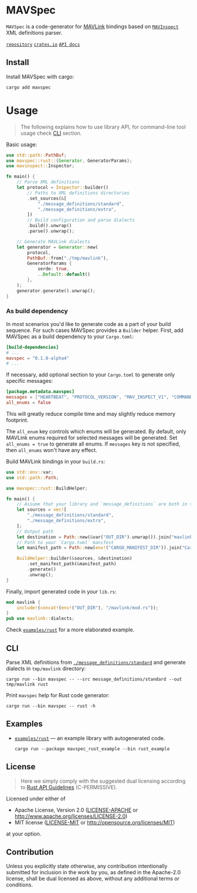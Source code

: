 MAVSpec
=======

`MAVSpec` is a code-generator for [MAVLink](https://mavlink.io/en/) bindings based on
[`MAVInspect`](https://gitlab.com/mavka/libs/mavinspect) XML definitions parser.

[`repository`](https://gitlab.com/mavka/libs/mavspec)
[`crates.io`](https://crates.io/crates/mavspec)
[`API docs`](https://docs.rs/mavspec/latest/mavspec/)

Install
-------

Install MAVSpec with cargo:

```shell
cargo add mavspec
```

# Usage

> The following explains how to use library API, for command-line tool usage check [CLI](#cli) section.

Basic usage:

```rust
use std::path::PathBuf;
use mavspec::rust::{Generator, GeneratorParams};
use mavinspect::Inspector;

fn main() {
    // Parse XML definitions
    let protocol = Inspector::builder()
        // Paths to XML definitions directories
        .set_sources(&[
            "./message_definitions/standard",
            "./message_definitions/extra",
        ])
        // Build configuration and parse dialects
        .build().unwrap()
        .parse().unwrap();

    // Generate MAVLink dialects
    let generator = Generator::new(
        protocol,
        PathBuf::from("./tmp/mavlink"),
        GeneratorParams {
            serde: true,
            ..Default::default()
        },
    );
    generator.generate().unwrap();
}
```

### As build dependency

In most scenarios you'd like to generate code as a part of your build sequence. For such cases MAVSpec provides a
`Builder` helper. First, add MAVSpec as a build dependency to your `Cargo.toml`:

```toml
[build-dependencies]
# ...
mavspec = "0.1.0-alpha4"
# ...
```

If necessary, add optional section to your `Cargo.toml` to generate only specific messages:

```toml
[package.metadata.mavspec]
messages = ["HEARTBEAT", "PROTOCOL_VERSION", "MAV_INSPECT_V1", "COMMAND_INT", "COMMAND_LONG"]
all_enums = false
```

This will greatly reduce compile time and may slightly reduce memory footprint. 

The `all_enum` key controls which enums will be generated. By default, only MAVLink enums required for selected messages
will be generated. Set `all_enums = true` to generate all enums. If `messages` key is not specified, then `all_enums`
won't have any effect.

Build MAVLink bindings in your `build.rs`:

```rust
use std::env::var;
use std::path::Path;

use mavspec::rust::BuildHelper;

fn main() {
    // Assume that your library and `message_definitions` are both in the root of your project.
    let sources = vec![
        "./message_definitions/standard",
        "./message_definitions/extra",
    ];
    // Output path
    let destination = Path::new(&var("OUT_DIR").unwrap()).join("mavlink");
    // Path to your `Cargo.toml` manifest
    let manifest_path = Path::new(env!("CARGO_MANIFEST_DIR")).join("Cargo.toml");

    BuildHelper::builder(&sources, &destination)
        .set_manifest_path(&manifest_path)
        .generate()
        .unwrap();
}
```

Finally, import generated code in your `lib.rs`:

```rust
mod mavlink {
    include!(concat!(env!("OUT_DIR"), "/mavlink/mod.rs"));
}
pub use mavlink::dialects;
```

Check [`examples/rust`](examples/rust/README.md) for a more elaborated example.

CLI
---

Parse XML definitions from [`./message_definitions/standard`](./message_definitions/standard) and generate dialects in
`tmp/mavlink` directory:

```shell
cargo run --bin mavspec -- --src message_definitions/standard --out tmp/mavlink rust
```

Print `mavspec` help for Rust code generator:

```shell
cargo run --bin mavspec -- rust -h
```

Examples
--------

- [`examples/rust`](examples/rust/README.md) — an example library with autogenerated code.
  ```shell
  cargo run --package mavspec_rust_example --bin rust_example
  ```

License
-------

> Here we simply comply with the suggested dual licensing according to
> [Rust API Guidelines](https://rust-lang.github.io/api-guidelines/about.html) (C-PERMISSIVE).

Licensed under either of

* Apache License, Version 2.0
  ([LICENSE-APACHE](LICENSE-APACHE) or http://www.apache.org/licenses/LICENSE-2.0)
* MIT license
  ([LICENSE-MIT](LICENSE-MIT) or http://opensource.org/licenses/MIT)

at your option.

Contribution
------------

Unless you explicitly state otherwise, any contribution intentionally submitted
for inclusion in the work by you, as defined in the Apache-2.0 license, shall be
dual licensed as above, without any additional terms or conditions.
